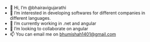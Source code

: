 - 👋 Hi, I’m @bhairavigujarathi
- 👀 I’m interested in developing softwares for different companies in different languages.
- 🌱 I’m currently working in .net and angular
- 💞️ I’m looking to collaborate on angular
- 📫 You can email me on bhumishah1401@gmail.com

<!---
bhairavigujarathi/bhairavigujarathi is a ✨ special ✨ repository because its `README.md` (this file) appears on your GitHub profile.
You can click the Preview link to take a look at your changes.
--->
